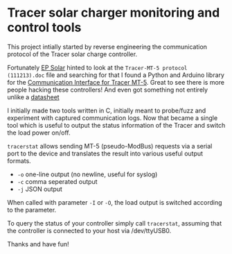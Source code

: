 # Tracer solar charger monitoring and control tools #

This project intially started by reverse engineering the communication protocol
of the Tracer solar charge controller.

Fortunately [EP Solar](http://www.epsolarpv.com/) hinted to look at the
`Tracer-MT-5 protocol (111213).doc`
file and searching for that I found a Python and Arduino library for the
[Communication Interface for Tracer MT-5](https://github.com/xxv/tracer/).
Great to see there is more people hacking these controllers! And even got
something not entirely unlike a
[datasheet](https://github.com/xxv/tracer/blob/42e32a0e757e529d196cc04b29148ed4f442125e/docs/Protocol-Tracer-MT-5.pdf)

I initially made two tools written in C, initially meant to probe/fuzz and
experiment with captured communication logs. Now that became a single tool
which is useful to output the status information of the Tracer and switch
the load power on/off.

`tracerstat` allows sending MT-5 (pseudo-ModBus) requests via a serial port
to the device and translates the result into various useful output formats.

  * `-o` one-line output (no newline, useful for syslog)
  * `-c` comma seperated output
  * `-j` JSON output

When called with parameter `-I` or `-O`, the load output is switched according
to the parameter.

To query the status of your controller simply call `tracerstat`, assuming that
the controller is connected to your host via /dev/ttyUSB0.

Thanks and have fun!
